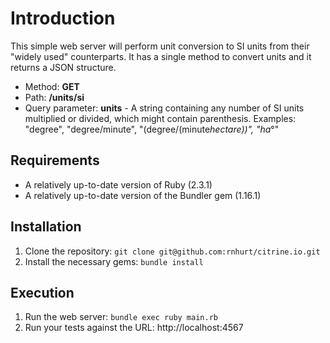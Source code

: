 # Introduction

This simple web server will perform unit conversion to SI units from
their "widely used" counterparts.  It has a single method to convert units
and it returns a JSON structure.

* Method: **GET**
* Path: **/units/si**
* Query parameter: **units** - A string containing any number of SI units multiplied or divided, which might contain parenthesis. Examples: "degree", "degree/minute", "(degree/(minute*hectare))", "ha*°"

## Requirements

* A relatively up-to-date version of Ruby (2.3.1)
* A relatively up-to-date version of the Bundler gem (1.16.1)

## Installation

1) Clone the repository: ```git clone git@github.com:rnhurt/citrine.io.git```
2) Install the necessary gems: ```bundle install```

## Execution

1) Run the web server: ```bundle exec ruby main.rb```
2) Run your tests against the URL: http://localhost:4567
